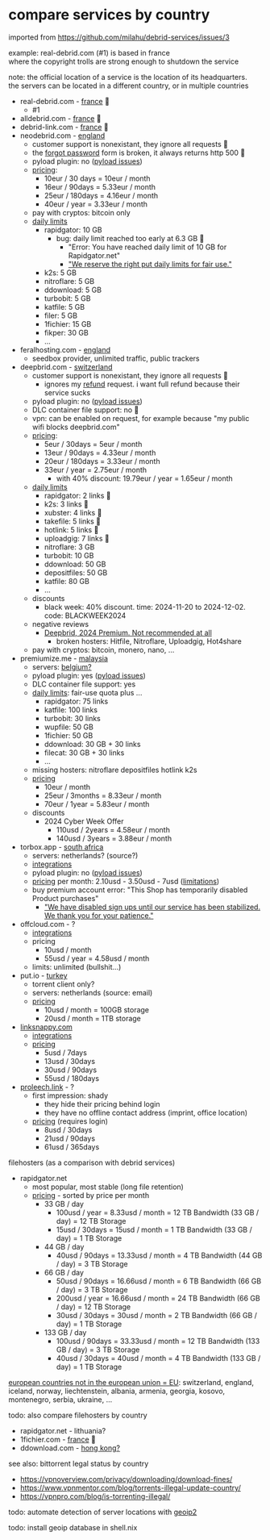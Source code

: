 # compare services by country

imported from https://github.com/milahu/debrid-services/issues/3

example: real-debrid.com (#1) is based in france  
where the copyright trolls are strong enough to shutdown the service

note: the official location of a service is the location of its headquarters.  
the servers can be located in a different country, or in multiple countries

- real-debrid.com - [france](https://real-debrid.com/legal) 🔴
  - #1
- alldebrid.com - [france](https://alldebrid.com/legal/) 🔴
- debrid-link.com - [france](https://debrid-link.com/legal) 🔴
- neodebrid.com - [england](https://neodebrid.com/legal)
  - customer support is nonexistant, they ignore all requests 🔴
  - the [forgot password](https://neodebrid.com/password/reset) form is broken, it always returns http 500 🔴
  - pyload plugin: no ([pyload issues](https://github.com/pyload/pyload/issues?q=neodebrid))
  - [pricing](https://neodebrid.com/pricing):
    - 10eur / 30 days = 10eur / month
    - 16eur / 90days = 5.33eur / month
    - 25eur / 180days = 4.16eur / month
    - 40eur / year = 3.33eur / month
  - pay with cryptos: bitcoin only
  - [daily limits](https://neodebrid.com/status)
    - rapidgator: 10 GB
      - bug: daily limit reached too early at 6.3 GB 🔴
        - "Error: You have reached daily limit of 10 GB for Rapidgator.net"
        - ["We reserve the right put daily limits for fair use."](https://neodebrid.com/terms)
    - k2s: 5 GB
    - nitroflare: 5 GB
    - ddownload: 5 GB
    - turbobit: 5 GB
    - katfile: 5 GB
    - filer: 5 GB
    - 1fichier: 15 GB
    - fikper: 30 GB
    - ...
- feralhosting.com - [england](https://www.feralhosting.com/about#company)
  - seedbox provider, unlimited traffic, public trackers
- deepbrid.com - [switzerland](https://www.deepbrid.com/page/legal)
  - customer support is nonexistant, they ignore all requests 🔴 
    - ignores my [refund](https://www.deepbrid.com/page/refund-policy) request. i want full refund because their service sucks
  - pyload plugin: no ([pyload issues](https://github.com/pyload/pyload/issues?q=deepbrid))
  - DLC container file support: no 🔴
  - vpn: can be enabled on request, for example because "my public wifi blocks deepbrid.com"
  - [pricing](https://www.deepbrid.com/home#pricing):
    - 5eur / 30days = 5eur / month
    - 13eur / 90days = 4.33eur / month
    - 20eur / 180days = 3.33eur / month
    - 33eur / year = 2.75eur / month
      - with 40% discount: 19.79eur / year = 1.65eur / month
  - [daily limits](https://www.deepbrid.com/status)
    - rapidgator: 2 links 🔴
    - k2s: 3 links 🔴
    - xubster: 4 links 🔴
    - takefile: 5 links 🔴
    - hotlink: 5 links 🔴
    - uploadgig: 7 links 🔴
    - nitroflare: 3 GB
    - turbobit: 10 GB
    - ddownload: 50 GB
    - depositfiles: 50 GB
    - katfile: 80 GB
    - ...
  - discounts
    - black week: 40% discount. time: 2024-11-20 to 2024-12-02. code: BLACKWEEK2024
  - negative reviews
    - [Deepbrid, 2024 Premium. Not recommended at all](https://old.reddit.com/r/Piracy/comments/1ag54st/deepbrid_2024_premium_not_recommended_at_all/)
        - broken hosters: Hitfile, Nitroflare, Uploadgig, Hot4share
  - pay with cryptos: bitcoin, monero, nano, ...
- premiumize.me - [malaysia](https://www.premiumize.me/legal#legal)
  - servers: [belgium?](https://old.reddit.com/r/StremioAddons/comments/1gz9ocs/comparison_of_debrid_services_11242524/lyw1fd6/)
  - pyload plugin: yes ([pyload issues](https://github.com/pyload/pyload/issues?q=premiumize))
  - DLC container file support: yes
  - [daily limits](https://www.premiumize.me/services): fair-use quota plus ...
    - rapidgator: 75 links
    - katfile: 100 links
    - turbobit: 30 links
    - wupfile: 50 GB
    - 1fichier: 50 GB
    - ddownload: 30 GB + 30 links
    - filecat: 30 GB + 30 links
    - ...
  - missing hosters: nitroflare depositfiles hotlink k2s 
  - [pricing](https://www.premiumize.me/premium)
    - 10eur / month
    - 25eur / 3months = 8.33eur / month
    - 70eur / 1year = 5.83eur / month
  - discounts
    - 2024 Cyber Week Offer
      - 110usd / 2years = 4.58eur / month
      - 140usd / 3years = 3.88eur / month
- torbox.app - [south africa](https://torbox.app/terms)
  - servers: netherlands? (source?)
  - [integrations](https://support.torbox.app/en/articles/9837721-supported-debrid-hosters)
  - pyload plugin: no ([pyload issues](https://github.com/pyload/pyload/issues?q=torbox))
  - [pricing](https://torbox.app/pricing) per month: 2.10usd - 3.50usd - 7usd ([limitations](https://support.torbox.app/en/articles/9836418-account-restrictions))
  - buy premium account error: "This Shop has temporarily disabled Product purchases"
    - ["We have disabled sign ups until our service has been stabilized. We thank you for your patience."](https://old.reddit.com/r/StremioAddons/comments/1gz9ocs/comparison_of_debrid_services_11242524/lz1d7ux/)
- offcloud.com - ?
  - [integrations](https://offcloud.com/list)
  - pricing
    - 10usd / month
    - 55usd / year = 4.58usd / month
  - limits: unlimited (bullshit...)
- put.io - [turkey](https://put.io/about/)
  - torrent client only?
  - servers: netherlands (source: email)
  - [pricing](https://put.io/plans/)
    - 10usd / month = 100GB storage
    - 20usd / month = 1TB storage
- [linksnappy.com](https://linksnappy.com/)
  - [integrations](https://linksnappy.com/myaccount/status)
  - [pricing](https://linksnappy.com/faqs)
    - 5usd / 7days
    - 13usd / 30days
    - 30usd / 90days
    - 55usd / 180days
- [proleech.link](https://proleech.link/) - ?
  - first impression: shady
    - they hide their pricing behind login
    - they have no offline contact address (imprint, office location)
  - [pricing](https://proleech.link/signup) (requires login)
    - 8usd / 30days
    - 21usd / 90days
    - 61usd / 365days

filehosters (as a comparison with debrid services)

- rapidgator.net
  - most popular, most stable (long file retention)
  - [pricing](https://rapidgator.net/article/premium) - sorted by price per month
    - 33 GB / day
      - 100usd / year = 8.33usd / month = 12 TB Bandwidth (33 GB / day) = 12 TB Storage
      - 15usd / 30days = 15usd / month = 1 TB Bandwidth (33 GB / day) = 1 TB Storage
    - 44 GB / day
      - 40usd / 90days = 13.33usd / month = 4 TB Bandwidth (44 GB / day) = 3 TB Storage
    - 66 GB / day
      - 50usd / 90days = 16.66usd / month = 6 TB Bandwidth (66 GB / day) = 3 TB Storage
      - 200usd / year = 16.66usd / month = 24 TB Bandwidth (66 GB / day) = 12 TB Storage
      - 30usd / 30days = 30usd / month = 2 TB Bandwidth (66 GB / day) = 1 TB Storage
    - 133 GB / day
      - 100usd / 90days = 33.33usd / month = 12 TB Bandwidth (133 GB / day) = 3 TB Storage
      - 40usd / 30days = 40usd / month = 4 TB Bandwidth (133 GB / day) = 1 TB Storage

[european countries not in the european union = EU](https://europe-visa.com/european-countries-not-in-the-eu/): switzerland, england, iceland, norway, liechtenstein, albania, armenia, georgia, kosovo, montenegro, serbia, ukraine, ...

todo: also compare filehosters by country

- rapidgator.net - lithuania?
- 1fichier.com - [france](https://1fichier.com/cgu.html) 🔴
- ddownload.com - [hong kong?](https://ddownload.com/contact.html)

see also: bittorrent legal status by country

- https://vpnoverview.com/privacy/downloading/download-fines/
- https://www.vpnmentor.com/blog/torrents-illegal-update-country/
- https://vpnpro.com/blog/is-torrenting-illegal/

todo: automate detection of server locations with [geoip2](https://pypi.org/project/geoip2/)

todo: install geoip database in shell.nix
